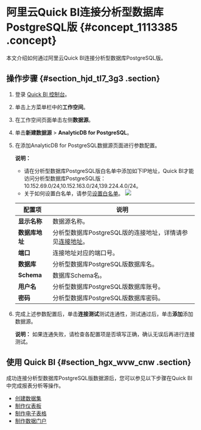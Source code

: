 # 阿里云Quick BI连接分析型数据库PostgreSQL版 {#concept_1113385 .concept}

本文介绍如何通过阿里云Quick BI连接分析型数据库PostgreSQL版。

## 操作步骤 {#section_hjd_tl7_3g3 .section}

1.  登录 [Quick BI 控制台](http://das.base.shuju.aliyun.com/console.htm)。
2.  单击上方菜单栏中的**工作空间**。
3.  在工作空间页面单击左侧**数据源**。
4.  单击**新建数据源** \> **AnalyticDB for PostgreSQL**。
5.  在添加AnalyticDB for PostgreSQL数据源页面进行参数配置。

    **说明：** 

    -   请在分析型数据库PostgreSQL版白名单中添加如下IP地址，Quick BI才能访问分析型数据库PostgreSQL版：10.152.69.0/24,10.152.163.0/24,139.224.4.0/24。
    -   关于如何设置白名单，请参见[设置白名单](cn.zh-CN/用户指南/管理实例/设置白名单.md#)。
    ![](http://static-aliyun-doc.oss-cn-hangzhou.aliyuncs.com/assets/img/895693/156531457251309_zh-CN.png)

    |配置项|说明|
    |---|--|
    |**显示名称**|数据源名称。|
    |**数据库地址**|分析型数据库PostgreSQL版的连接地址，详情请参见[连接地址](cn.zh-CN/用户指南/管理实例/申请外网地址.md#)。|
    |**端口**|连接地址对应的端口号。|
    |**数据库**|分析型数据库PostgreSQL版数据库名。|
    |**Schema**|数据库Schema名。|
    |**用户名**|分析型数据库PostgreSQL版数据库账号。|
    |**密码**|分析型数据库PostgreSQL版数据库密码。|

6.  完成上述参数配置后，单击**连接测试**测试连通性，测试通过后，单击**添加**添加数据源。

    **说明：** 如果连通失败，请检查各配置项是否填写正确，确认无误后再进行连接测试。


## 使用 Quick BI {#section_hgx_wvw_cnw .section}

成功连接分析型数据库PostgreSQL版数据源后，您可以参见以下步骤在Quick BI中完成报表分析等操作。

-   [创建数据集](https://help.aliyun.com/document_detail/86332.html)
-   [制作仪表板](https://help.aliyun.com/document_detail/54785.html)
-   [制作电子表格](https://help.aliyun.com/document_detail/100675.html)
-   [制作数据门户](https://help.aliyun.com/document_detail/48567.html)

